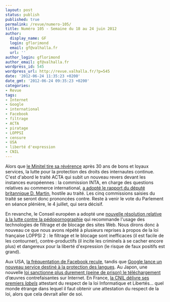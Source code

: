 ```yaml
---
layout: post
status: publish
published: true
permalink: /revue/numero-105/
title: Numéro 105 - Semaine du 18 au 24 juin 2012
author:
  display_name: GF
  login: gflorimond
  email: gf@valhalla.fr
  url: ''
author_login: gflorimond
author_email: gf@valhalla.fr
wordpress_id: 545
wordpress_url: http://revue.valhalla.fr/?p=545
date: '2012-06-24 11:35:23 +0200'
date_gmt: '2012-06-24 09:35:23 +0200'
categories:
- Revue
tags:
- Internet
- Google
- international
- Facebook
- filtrage
- ACTA
- piratage
- LOPPSI
- censure
- USA
- liberté d'expression
- CNIL
---
```

<p>Alors que <a href="http://www.numerama.com/magazine/22978-le-minitel-fermera-dans-une-semaine.html">le Minitel tire sa révérence</a> après 30 ans de bons et loyaux services, la lutte pour la protection des droits des internautes continue. C'est d'abord le traité ACTA qui subit un nouveau revers devant les instances européennes : la commission INTA, en charge des questions relatives au commerce international, <a href="http://www.numerama.com/magazine/22947-l-accord-acta-rejete-au-parlement-europeen-le-vote-final-a-venir.html">a adopté le rapport du député britannique D. Martin</a>, hostile au traité. Les cinq commissions saisies du traité se seront donc prononcées contre. Reste à venir le vote du Parlement en séance plénière, le 4 juillet, qui sera décisif.</p>
<p>En revanche, le Conseil européen a adopté une <a href="http://www.laquadrature.net/fr/les-gouvernements-de-lue-poussent-une-alliance-globale-pour-la-censure-du-net">nouvelle résolution relative à la lutte contre la pédopornographie</a> qui recommande l'usage des technologies de filtrage et de blocage des sites Web. Nous dirons donc à nouveau ce que nous avons répété à plusieurs reprises à propos de la loi française LOPPSI 2 : le filtrage et le blocage sont inefficaces (il est facile de les contourner), contre-productifs (il incite les criminels à se cacher encore plus) et dangereux pour la liberté d'expression (le risque de faux positifs est grand).</p>
<p>Aux USA, <a href="http://www.numerama.com/magazine/22970-la-frequentation-de-facebook-recule-aux-usa.html">la fréquentation de Facebook recule</a>, tandis que <a href="http://www.pcinpact.com/news/71867-google-langues-danger-donnees.htm">Google lance un nouveau service destiné à la protection des langues</a>. Au Japon, une nouvelle <a href="http://www.numerama.com/magazine/22939-le-japon-va-punir-plus-severement-le-piratage-sur-internet.html">loi sanctionne plus durement (peine de prison) le téléchargement</a> d’œuvres contrefaisantes sur Internet. En France, <a href="http://www.numerama.com/magazine/22942-les-premiers-labels-cnil-sont-delivres.html">la CNIL délivre ses premiers <em>labels</em></a> attestant du respect de la loi Informatique et Libertés... quel monde étrange dans lequel il faut obtenir une attestation du respect de la loi, alors que cela devrait aller de soi.</p>
